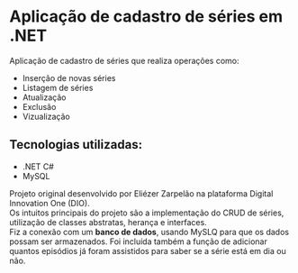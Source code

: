 # Aplicação de cadastro de séries em .NET

Aplicação de cadastro de séries que realiza operações como:

- Inserção de novas séries
- Listagem de séries
- Atualização
- Exclusão
- Vizualização

## Tecnologias utilizadas:
- .NET C#
- MySQL

Projeto original desenvolvido por Eliézer Zarpelão na plataforma Digital Innovation One (DIO).  
Os intuitos principais do projeto são a implementação do CRUD de séries, utilização de classes abstratas, herança e interfaces.  
Fiz a conexão com um **banco de dados**, usando MySLQ para que os dados possam ser armazenados. Foi incluída também a função de adicionar quantos episódios já foram assistidos para saber se a série está em dia ou não.
